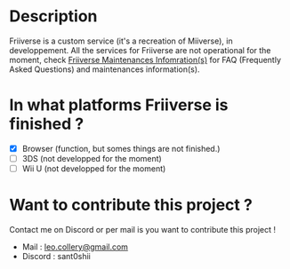 # Description

Friiverse is a custom service (it's a recreation of Miiverse), in developpement. All the services for Friiverse are not operational for the moment, check [Friiverse Maintenances Infomration(s)](https://santohiwanttodev.github.io/content/support/informations/services/friiverse) for FAQ (Frequently Asked Questions) and maintenances information(s).

# In what platforms Friiverse is finished ?

- [x] Browser (function, but somes things are not finished.)
- [ ] 3DS (not developped for the moment)
- [ ] Wii U (not developped for the moment)

# Want to contribute this project ?

Contact me on Discord or per mail is you want to contribute this project !

- Mail : leo.collery@gmail.com
- Discord : sant0shii
